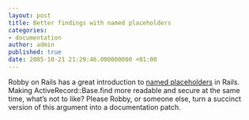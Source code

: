```yaml
---
layout: post
title: Better findings with named placeholders
categories:
- documentation
author: admin
published: true
date: 2005-10-21 21:29:46.000000000 +01:00
---
```

<p>Robby on Rails has a great introduction to <a href="http://www.robbyonrails.com:8680/articles/2005/10/21/using-named-placeholders-in-ruby">named placeholders</a> in Rails. Making ActiveRecord::Base.find more readable and secure at the same time, what&#8217;s not to like? Please Robby, or someone else, turn a succinct version of this argument into a documentation patch.</p>
